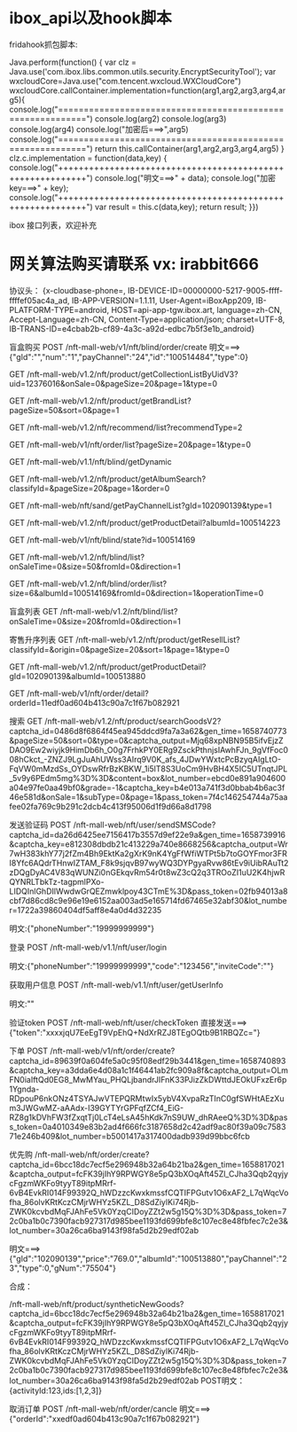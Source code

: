 # ibox_api以及hook脚本

fridahook抓包脚本:

Java.perform(function() {
    var clz = Java.use('com.ibox.libs.common.utils.security.EncryptSecurityTool');
    var wxcloudCore=Java.use("com.tencent.wxcloud.WXCloudCore")
    wxcloudCore.callContainer.implementation=function(arg1,arg2,arg3,arg4,arg5){
        console.log("===========================================================")
        console.log(arg2)
        console.log(arg3)
        console.log(arg4)
        console.log("加密后===>",arg5)
        console.log("===========================================================")
        return this.callContainer(arg1,arg2,arg3,arg4,arg5)
    }
    clz.c.implementation = function(data,key) {
        console.log("+++++++++++++++++++++++++++++++++++++++++++++++++++++++++++")
        console.log("明文===>" + data);
        console.log("加密key===>" + key);
        console.log("+++++++++++++++++++++++++++++++++++++++++++++++++++++++++++")
        var result = this.c(data,key);
        return result;
    }})
    
    


ibox 接口列表，欢迎补充
# 网关算法购买请联系 vx: irabbit666
协议头：
{x-cloudbase-phone=, IB-DEVICE-ID=00000000-5217-9005-ffff-ffffef05ac4a_ad, IB-APP-VERSION=1.1.11, User-Agent=iBoxApp209, IB-PLATFORM-TYPE=android, HOST=api-app-tgw.ibox.art, language=zh-CN, Accept-Language=zh-CN, Content-Type=application/json; charset=UTF-8, IB-TRANS-ID=e4cbab2b-cf89-4a3c-a92d-edbc7b5f3e1b_android}

盲盒购买
POST
/nft-mall-web/v1/nft/blind/order/create
明文===>{"gId":"","num":"1","payChannel":"24","id":"100514484","type":0}

GET
/nft-mall-web/v1.2/nft/product/getCollectionListByUidV3?uid=12376016&onSale=0&pageSize=20&page=1&type=0

GET
/nft-mall-web/v1.2/nft/product/getBrandList?pageSize=50&sort=0&page=1

GET
/nft-mall-web/v1.2/nft/recommend/list?recommendType=2

GET
/nft-mall-web/v1/nft/order/list?pageSize=20&page=1&type=0

GET
/nft-mall-web/v1.1/nft/blind/getDynamic

GET
/nft-mall-web/v1.2/nft/product/getAlbumSearch?classifyId=&pageSize=20&page=1&order=0

GET
/nft-mall-web/nft/sand/getPayChannelList?gId=102090139&type=1

GET
/nft-mall-web/v1.2/nft/product/getProductDetail?albumId=100514223

GET
/nft-mall-web/v1/nft/blind/state?id=100514169

GET
/nft-mall-web/v1.2/nft/blind/list?onSaleTime=0&size=50&fromId=0&direction=1

GET
/nft-mall-web/v1.2/nft/blind/order/list?size=6&albumId=100514169&fromId=0&direction=1&operationTime=0

盲盒列表
GET
/nft-mall-web/v1.2/nft/blind/list?onSaleTime=0&size=20&fromId=0&direction=1

寄售升序列表
GET
/nft-mall-web/v1.2/nft/product/getResellList?classifyId=&origin=0&pageSize=20&sort=1&page=1&type=0

GET
/nft-mall-web/v1.2/nft/product/getProductDetail?gId=102090139&albumId=100513880

GET
/nft-mall-web/v1/nft/order/detail?orderId=11edf0ad604b413c90a7c1f67b082921

搜索
GET
/nft-mall-web/v1.2/nft/product/searchGoodsV2?captcha_id=0486d8f6864f45ea945ddcd9fa7a3a62&gen_time=1658740773&pageSize=50&sort=0&type=0&captcha_output=Mjq68xpNBN95B5ifvEjzZDAO9Ew2wiyjk9HimDb6h_O0g7FrhkPY0ERg9ZsckPthnjsIAwhFJn_9gVfFoc008hCkct_-ZNZJ9LgJuAhUWss3AIrq9V0K_afs_4JDwYWxtcPcBzyqAIgLtO-FqVW0mMzdSs_OYDswRfrBzKBKW_1i5lT8S3UoCm9HvBH4X5IC5UTnqtJPL_5v9y6PEdm5mg%3D%3D&content=box&lot_number=ebcd0e891a904600a04e97fe0aa49bf0&grade=-1&captcha_key=b4e013a741f3d0bbab4b6ac3f46e581d&onSale=1&subType=0&page=1&pass_token=7f4c146254744a75aafee02fa769c9b291c2dcb4c413f95006d1f9d66a8d1798

发送验证码
POST
/nft-mall-web/nft/user/sendSMSCode?captcha_id=da26d6425ee7156417b3557d9ef22e9a&gen_time=1658739916&captcha_key=e812308dbdb21c413229a740e8668256&captcha_output=Wr7wH383khY77j2fZm4Bh9EktKa2gXrK9nK4YgFfWfiWTPt5b7toGOYFmor3FRI8Yfc6AQdrTHnwIZTAM_F8k9sjqvB97wyWQ3DYPgyaRvw86tEv9iUibRAuTt2zDQgDyAC4V83qWUNZi0nGEkqvRm54r0t8wZ3cQ2q3TROoZI1uU2K4hjwRQYNRLTbkTz-tagpmlPXo-LIDQInlGhDIlWwdwGrQEZmwklpoy43CTmE%3D&pass_token=02fb94013a8cbf7d86cd8c9e96e19e6152aa003ad5e165714fd67465e32abf30&lot_number=1722a39860404df5aff8e4a0d4d32235

明文:{"phoneNumber":"19999999999"}

登录
POST
/nft-mall-web/v1.1/nft/user/login

明文:{"phoneNumber":"19999999999","code":"123456","inviteCode":""}

获取用户信息
POST
/nft-mall-web/v1.1/nft/user/getUserInfo

明文:""

验证token
POST
/nft-mall-web/nft/user/checkToken
直接发送===> {"token":"xxxxjqU7EeEgT9VpEhQ+NdXrRZJ8TEgOQtb9B1RBQZc="}

下单
POST
/nft-mall-web/v1/nft/order/create?captcha_id=89639f0a604fe5a0c95f08edf29b3441&gen_time=1658740893&captcha_key=a3dda6e4d08a1c1f46441ab2fc909a8f&captcha_output=OLmFN0iaIftQd0EG8_MwMYau_PHQLjbandrJIFnK33PJizZkDWttdJEOkUFxzEr6p1Ygnda-RDpouP6nkONz4TSYAJwVTEPQRMtwIx5ybV4XvpaRzTInC0gfSWHtAEzXum3JWGwMZ-aAAdx-I39GYTYrGPFqfZCf4_EiG-RZ8g1kDVhFW3fZxqtTj0LcT4eLsA45hKdk7nS9UW_dhRAeeQ%3D%3D&pass_token=0a4010349e83b2ad4f666fc3187658d2c42adf9ac80f39a09c758371e246b409&lot_number=b5001417a317400dadb939d99bbc6fcb

优先购
/nft-mall-web/nft/order/create?captcha_id=6bcc18dc7ecf5e296948b32a64b21ba2&gen_time=1658817021&captcha_output=fcFK39jIhY9RPWGY8e5pQ3bXOqAft45Zl_CJha3Qqb2qyjycFgzmWKFo9tyyT89itpMRrf-6vB4EvkRI014F99392Q_hWDzzcKwxkmssfCQTIFPGutv1O6xAF2_L7qWqcVofha_86olvKRtKczCMjrWHYz5KZL_D8SdZiylKi74Rjb-ZWK0kcvbdMqFJAhFe5Vk0YzqCIDoyZZt2w5g15Q%3D%3D&pass_token=72c0ba1b0c7390facb927317d985bee1193fd699bfe8c107ec8e48fbfec7c2e3&lot_number=30a26ca6ba9143f98fa5d2b29edf02ab

明文===>{"gId":"102090139","price":"769.0","albumId":"100513880","payChannel":"23","type":0,"gNum":"75504"}

合成：

/nft-mall-web/nft/product/syntheticNewGoods?captcha_id=6bcc18dc7ecf5e296948b32a64b21ba2&gen_time=1658817021&captcha_output=fcFK39jIhY9RPWGY8e5pQ3bXOqAft45Zl_CJha3Qqb2qyjycFgzmWKFo9tyyT89itpMRrf-6vB4EvkRI014F99392Q_hWDzzcKwxkmssfCQTIFPGutv1O6xAF2_L7qWqcVofha_86olvKRtKczCMjrWHYz5KZL_D8SdZiylKi74Rjb-ZWK0kcvbdMqFJAhFe5Vk0YzqCIDoyZZt2w5g15Q%3D%3D&pass_token=72c0ba1b0c7390facb927317d985bee1193fd699bfe8c107ec8e48fbfec7c2e3&lot_number=30a26ca6ba9143f98fa5d2b29edf02ab
POST明文：
{activityId:123,ids:[1,2,3]}

取消订单
POST
/nft-mall-web/nft/order/cancle
明文===>{"orderId":"xxedf0ad604b413c90a7c1f67b082921"}
